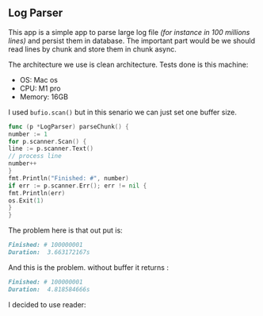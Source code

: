## Log Parser

This app is a simple app to parse large log file *(for instance in 100 millions lines)* and persist them in database.
The important part would be we should read lines by chunk and store them in chunk async.

The architecture we use is clean architecture. Tests done is this machine:

- OS: Mac os
- CPU: M1 pro
- Memory: 16GB

I used `bufio.scan()` but in this senario we can just set one buffer size.

```go
func (p *LogParser) parseChunk() {
number := 1
for p.scanner.Scan() {
line := p.scanner.Text()
// process line
number++
}
fmt.Println("Finished: #", number)
if err := p.scanner.Err(); err != nil {
fmt.Println(err)
os.Exit(1)
}
}
```

The problem here is that out put is:

```markdown
Finished: # 100000001
Duration:  3.663172167s
```

And this is the problem. without buffer it returns :

```markdown
Finished: # 100000001
Duration:  4.818584666s
```

I decided to use reader: